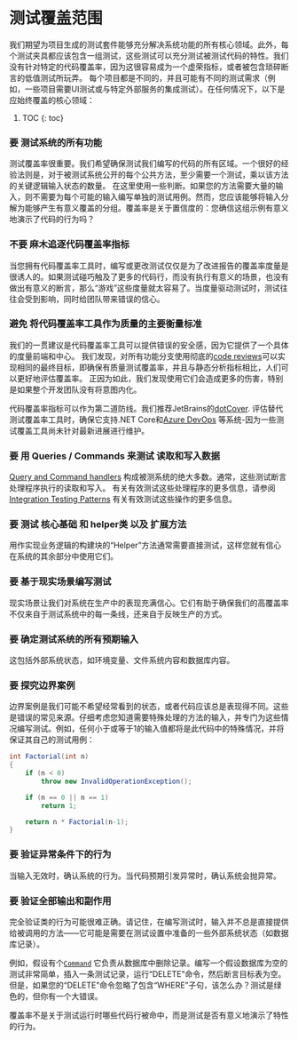 ﻿
# 测试覆盖范围
我们期望为项目生成的测试套件能够充分解决系统功能的所有核心领域。此外，每个测试夹具都应该包含一组测试，这些测试可以充分测试被测试代码的特性。我们没有针对特定的代码覆盖率，因为这很容易成为一个虚荣指标，或者被包含琐碎断言的低值测试所玩弄。
每个项目都是不同的，并且可能有不同的测试需求（例如，一些项目需要UI测试或与特定外部服务的集成测试）。在任何情况下，以下是应始终覆盖的核心领域：
1. TOC
   {: toc}

### **要** 测试系统的所有功能
测试覆盖率很重要。我们希望确保测试我们编写的代码的所有区域。一个很好的经验法则是，对于被测试系统公开的每个公共方法，至少需要一个测试，乘以该方法的关键逻辑输入状态的数量。
在这里使用一些判断。如果您的方法需要大量的输入，则不需要为每个可能的输入编写单独的测试用例。然而，您应该能够将输入分解为能够产生有意义覆盖的分组。覆盖率是关于置信度的：您确信这组示例有意义地演示了代码的行为吗？

### **不要** 麻木追逐代码覆盖率指标
当您拥有代码覆盖率工具时，编写或更改测试仅仅是为了改进报告的覆盖率度量是很诱人的。如果测试碰巧触及了更多的代码行，而没有执行有意义的场景，也没有做出有意义的断言，那么“游戏”这些度量就太容易了。当度量驱动测试时，测试往往会受到影响，同时给团队带来错误的信心。

### **避免** 将代码覆盖率工具作为质量的主要衡量标准
我们的一贯建议是代码覆盖率工具可以提供错误的安全感，因为它提供了一个具体的度量前端和中心。
我们发现，对所有功能分支使用彻底的[code reviews](/developmentguidelines/pull-requests/)可以实现相同的最终目标，即确保有质量测试覆盖率，并且与静态分析指标相比，人们可以更好地评估覆盖率。
正因为如此，我们发现使用它们会造成更多的伤害，特别是如果整个开发团队没有将意图内化。

代码覆盖率指标可以作为第二道防线。我们推荐JetBrains的[dotCover](https://www.jetbrains.com/dotcover/). 
评估替代测试覆盖率工具时，确保它支持.NET Core和[Azure DevOps](https://azure.microsoft.com/) 等系统-因为一些测试覆盖工具尚未针对最新进展进行维护。

### **要** 用 Queries / Commands 来测试 读取和写入数据

[Query and Command handlers](https://github.com/jbogard/MediatR/wiki#basics)
构成被测系统的绝大多数。通常，这些测试断言处理程序执行的读取和写入。
有关有效测试这些处理程序的更多信息，请参阅 [Integration Testing Patterns](/development-guidelines/testing/integration-test-patterns.html#integration-test-patterns) 有关有效测试这些操作的更多信息。

### **要** 测试 核心基础 和 helper类 以及 扩展方法
用作实现业务逻辑的构建块的“Helper”方法通常需要直接测试，这样您就有信心在系统的其余部分中使用它们。

### **要** 基于现实场景编写测试
现实场景让我们对系统在生产中的表现充满信心。它们有助于确保我们的高覆盖率不仅来自于测试系统中的每一条线，还来自于反映生产的方式。

### **要** 确定测试系统的所有预期输入

这包括外部系统状态，如环境变量、文件系统内容和数据库内容。

### **要** 探究边界案例
边界案例是我们可能不希望经常看到的状态，或者代码应该总是表现得不同。这些是错误的常见来源。仔细考虑您知道需要特殊处理的方法的输入，并专门为这些情况编写测试。例如，任何小于或等于1的输入值都将是此代码中的特殊情况，并将保证其自己的测试用例：
```csharp
int Factorial(int n)
{
    if (n < 0)
        throw new InvalidOperationException();

    if (n == 0 || n == 1)
        return 1;

    return n * Factorial(n-1);
}
```

### **要** 验证异常条件下的行为

当输入无效时，确认系统的行为。当代码预期引发异常时，确认系统会抛异常。

### **要** 验证全部输出和副作用
完全验证类的行为可能很难正确。请记住，在编写测试时，输入并不总是直接提供给被调用的方法——它可能是需要在测试设置中准备的一些外部系统状态（如数据库记录）。



例如，假设有个[`Command`](https://github.com/jbogard/MediatR/wiki#basics) 
它负责从数据库中删除记录。编写一个假设数据库为空的测试非常简单，插入一条测试记录，运行“DELETE”命令，然后断言目标表为空。但是，如果您的“DELETE”命令忽略了包含“WHERE”子句，该怎么办？测试是绿色的，但你有一个大错误。

覆盖率不是关于测试运行时哪些代码行被命中，而是测试是否有意义地演示了特性的行为。
